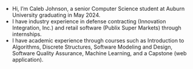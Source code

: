 -  Hi, I’m Caleb Johnson, a senior Computer Science student at Auburn University graduating in May 2024.
-  I have industry experience in defense contracting (Innovation Integration, Inc.) and retail software (Publix Super Markets) through internships.
-  I have academic experience through courses such as Introduction to Algorithms, Discrete Structures, Software Modeling and Design, Software Quality Assurance, Machine Learning, and a Capstone (web application).

<!---
calebj001/calebj001 is a ✨ special ✨ repository because its `README.md` (this file) appears on your GitHub profile.
You can click the Preview link to take a look at your changes.
--->
